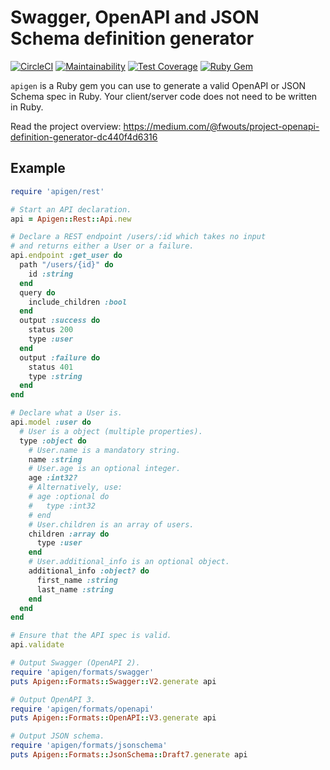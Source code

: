 # Swagger, OpenAPI and JSON Schema definition generator

[![CircleCI](https://circleci.com/gh/zenclabs/apigen.svg?style=svg)](https://circleci.com/gh/zenclabs/apigen)
[![Maintainability](https://api.codeclimate.com/v1/badges/ea4061181ad11a271bcb/maintainability)](https://codeclimate.com/github/zenclabs/apigen/maintainability)
[![Test Coverage](https://api.codeclimate.com/v1/badges/ea4061181ad11a271bcb/test_coverage)](https://codeclimate.com/github/zenclabs/apigen/test_coverage)
[![Ruby Gem](https://img.shields.io/gem/v/apigen.svg)](https://rubygems.org/gems/apigen)

`apigen` is a Ruby gem you can use to generate a valid OpenAPI or JSON Schema spec in Ruby. Your client/server code does not need to be written in Ruby.

Read the project overview: https://medium.com/@fwouts/project-openapi-definition-generator-dc440f4d6316

## Example

```ruby
require 'apigen/rest'

# Start an API declaration.
api = Apigen::Rest::Api.new

# Declare a REST endpoint /users/:id which takes no input
# and returns either a User or a failure.
api.endpoint :get_user do
  path "/users/{id}" do
    id :string
  end
  query do
    include_children :bool
  end
  output :success do
    status 200
    type :user
  end
  output :failure do
    status 401
    type :string
  end
end

# Declare what a User is.
api.model :user do
  # User is a object (multiple properties).
  type :object do
    # User.name is a mandatory string.
    name :string
    # User.age is an optional integer.
    age :int32?
    # Alternatively, use:
    # age :optional do
    #   type :int32
    # end
    # User.children is an array of users.
    children :array do
      type :user
    end
    # User.additional_info is an optional object.
    additional_info :object? do
      first_name :string
      last_name :string
    end
  end
end

# Ensure that the API spec is valid.
api.validate

# Output Swagger (OpenAPI 2).
require 'apigen/formats/swagger'
puts Apigen::Formats::Swagger::V2.generate api

# Output OpenAPI 3.
require 'apigen/formats/openapi'
puts Apigen::Formats::OpenAPI::V3.generate api

# Output JSON schema.
require 'apigen/formats/jsonschema'
puts Apigen::Formats::JsonSchema::Draft7.generate api
```
